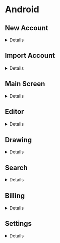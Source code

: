 # Android

## New Account
<details>

<img src="new-account-light.png"  width="30%" height="30%">
<img src="new-account-dark.png"  width="30%" height="30%">
</details>

## Import Account
<details>

<img src="import-account-light.png"  width="30%" height="30%">
<img src="import-account-dark.png"  width="30%" height="30%">
</details>

## Main Screen
<details>

<img src="main-screen-light.png"  width="30%" height="30%">
<img src="main-screen-dark.png"  width="30%" height="30%">

<img src="main-screen-tablet-light.png"  width="80%" height="80%">
<img src="main-screen-tablet-dark.png"  width="80%" height="80%">
</details>

## Editor
<details>

<img src="editor-light.png"  width="30%" height="30%">
<img src="editor-dark.png"  width="30%" height="30%">

<img src="editor-tablet-light.jpg"  width="80%" height="80%">
<img src="editor-tablet-dark.jpg"  width="80%" height="80%">
</details>

## Drawing
<details>

<img src="drawing-light.png"  width="30%" height="30%">
<img src="drawing-dark.png"  width="30%" height="30%">

<img src="drawing-tablet-light.jpg"  width="80%" height="80%">
<img src="drawing-tablet-dark.jpg"  width="80%" height="80%">
</details>

## Search 
<details>

<img src="search-light.png"  width="30%" height="30%">
<img src="search-dark.png"  width="30%" height="30%">

<img src="search-tablet-light.png"  width="80%" height="80%">
<img src="search-tablet-dark.png"  width="80%" height="80%">
</details>

## Billing
<details>

<img src="billing-light.png"  width="30%" height="30%">
<img src="billing-dark.png"  width="30%" height="30%">
</details>

## Settings
<details>

<img src="settings-light.png"  width="30%" height="30%">
<img src="settings-dark.png"  width="30%" height="30%">
</details>
